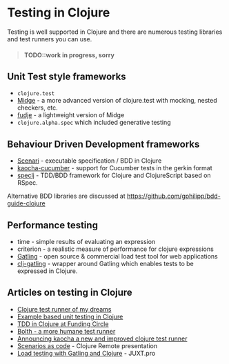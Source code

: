 # Testing in Clojure
Testing is well supported in Clojure and there are numerous testing libraries and test runners you can use.

> #### TODO::work in progress, sorry

## Unit Test style frameworks

* `clojure.test`
* [Midge](https://github.com/marick/Midje) - a more advanced version of clojure.test with mocking, nested checkers, etc.
* [fudje](https://github.com/jimpil/fudje) - a lightweight version of Midge
* `clojure.alpha.spec` which included generative testing

## Behaviour Driven Development frameworks

* [Scenari](https://github.com/jgrodziski/scenari) - executable specification / BDD in Clojure
* [kaocha-cucumber](https://github.com/lambdaisland/kaocha-cucumber) - support for Cucumber tests in the gerkin format
* [speclj](https://github.com/slagyr/speclj) - TDD/BDD framework for Clojure and ClojureScript based on RSpec.

Alternative BDD libraries are discussed at https://github.com/gphilipp/bdd-guide-clojure


## Performance testing
* time - simple results of evaluating an expression
* criterion - a realistic measure of performance for clojure expressions
* [Gatling](https://gatling.io/) - open source & commercial load test tool for web applications
* [clj-gatling](https://github.com/mhjort/clj-gatling) - wrapper around Gatling which enables tests to be expressed in Clojure.


## Articles on testing in Clojure
* [Clojure test runner of my dreams](https://quanttype.net/posts/2017-01-26-clojure-test-runner-of-my-dreams.html)
* [Example based unit testing in Clojure](https://lispcast.com/unit-testing-in-functional-languages/)
* [TDD in Clojure at Funding Circle](https://engineering.fundingcircle.com/blog/2016/01/11/tdd-in-clojure/)
* [Bolth - a more humane test runner](http://yellerapp.com/posts/2015-04-23-bolth.html)
* [Announcing kaocha a new and improved clojure test runner](https://clojureverse.org/t/announcing-kaocha-a-new-and-improved-clojure-test-runner/2903)
* [Scenarios as code](https://www.youtube.com/watch?v=RMgd9nc0yoA) - Clojure Remote presentation
* [Load testing with Gatling and Clojure](https://juxt.pro/blog/posts/load-testing-gatling-clojure.html) - JUXT.pro
